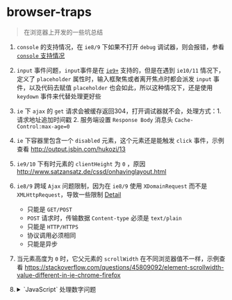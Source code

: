 # browser-traps

> 在浏览器上开发的一些坑总结

1.  `console` 的支持情况，在 `ie8/9` 下如果不打开 `debug` 调试器，则会报错，参看 [`console` 支持情况](http://caniuse.com/#search=console)
2. `input` 事件问题，`input`事件是在 [`ie9+`](http://caniuse.com/#search=input) 支持的，但是在遇到 `ie10/11` 情况下，定义了 `placeholder` 属性时，输入框聚焦或者离开焦点时都会派发 `input` 事件，以及代码去赋值 `placeholder` 也会如此，所以这种情况下，还是使用 `keydown` 事件来代替处理更好些
3. `ie`  下 `ajax` 的 `get` 请求会被缓存返回304，打开调试器就不会，处理方式：1. 请求地址追加时间戳 2. 服务端设置 `Response Body` 消息头 `Cache-Control:max-age=0`
4. `ie` 下容器里包含一个 `disabled` 元素，这个元素还是能触发 `click` 事件，示例查看 http://output.jsbin.com/hukozi/13
5. `ie9/10` 下有时元素的 `clientHeight` 为 `0` ，原因 http://www.satzansatz.de/cssd/onhavinglayout.html
6. `ie8/9` 跨域 `Ajax` 问题限制，因为在 `ie8/9` 使用 `XDomainRequest` 而不是 `XMLHttpRequest`，导致一些限制 [Detail](https://github.com/MoonScript/jQuery-ajaxTransport-XDomainRequest)
    - 只能是 `GET/POST`
    - `POST` 请求时，传输数据 `Content-type` 必须是 `text/plain`
    - 只能是 `HTTP/HTTPS`
    - 协议调用必须相同
    - 只能是异步
7. 当元素高度为 `0` 时，它父元素的 `scrollWidth` 在不同浏览器值不一样，示例查看 https://stackoverflow.com/questions/45809092/element-scrollwidth-value-different-in-ie-chrome-firefox
8.  <details>
        <summary>`JavaScript` 处理数字问题</summary>

    ```js
    +'20171024005229743' //output 20171024005229744
    ```

    `JavaScript` 里的 `Number` 是采用双精度浮点型 (IEEE-754 double-precision floating-point format numbers)

    它有一个安全整数范围 `-(2^53 - 1) ~ (2^53 - 1)` 即 `± 9007199254740991`，当超过这个范围后就不安全了

    示例

    ```js
    9007199254740993 === 9007199254740992 // output true
    ```

    在 `ECMAScript 2015` 提供了 `Number.MAX_SAFE_INTEGER/MIN_SAFE_INTEGER/isSafeInteger()` 来进行安全整形判断

    在 `Java` 里, `Integer` 整形范围 `-(2^31 - 1) ~ 2^31 - 1`, `Long` 长整型范围 `-(2^63 - 1) ~ 2^63 - 1`

    **因此服务端对应如果要做 `JSON` 对象传递前台时，长整型需要转成字符串返回**
    </details>